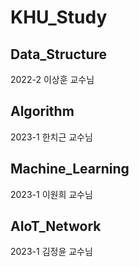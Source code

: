 # KHU_Study

## Data_Structure
2022-2 이상훈 교수님

## Algorithm
2023-1 한치근 교수님

## Machine_Learning
2023-1 이원희 교수님

## AIoT_Network
2023-1 김정윤 교수님
